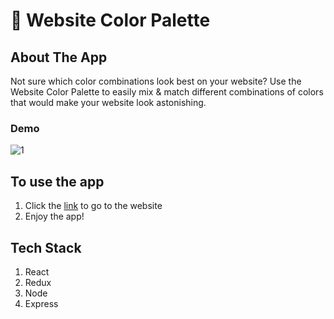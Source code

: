 # 🎨 Website Color Palette

## About The App

Not sure which color combinations look best on your website? Use the Website Color Palette to easily mix & match different combinations of colors that would make your website look astonishing.

### Demo

![1](https://user-images.githubusercontent.com/28583016/59076994-bbd20d00-8913-11e9-900e-6a9594132529.png)

## To use the app

1. Click the [link](https://isaac-smtm.herokuapp.com) to go to the website
2. Enjoy the app!

## Tech Stack
1. React
2. Redux
3. Node
4. Express
